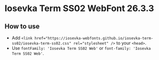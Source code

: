 # Iosevka Term SS02 WebFont 26.3.3

## How to use

- Add `<link href="https://iosevka-webfonts.github.io/iosevka-term-ss02/iosevka-term-ss02.css" rel="stylesheet" />` to your `<head>`.
- Use `fontFamily: 'Iosevka Term SS02 Web'` or `font-family: 'Iosevka Term SS02 Web'`.
